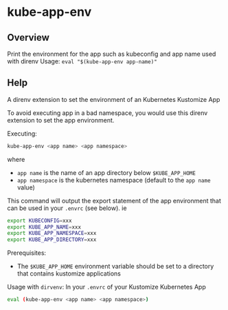 # kube-app-env

## Overview

Print the environment for the app
such as kubeconfig and app name
used with direnv
Usage: `eval "$(kube-app-env app-name)"`



## Help


A direnv extension to set the environment of an Kubernetes Kustomize App

To avoid executing app in a bad namespace, you would use
this direnv extension to set the app environment.

Executing:
```bash
kube-app-env <app name> <app namespace>
```
where
* `app name` is the name of an app directory below `$KUBE_APP_HOME`
* `app namespace` is the kubernetes namespace (default to the `app name` value)

This command will output the export statement of the app environment
that can be used in your `.envrc` (see below). ie
```bash
export KUBECONFIG=xxx
export KUBE_APP_NAME=xxx
export KUBE_APP_NAMESPACE=xxx
export KUBE_APP_DIRECTORY=xxx
```
Prerequisites:
* The `$KUBE_APP_HOME` environment variable should be set to a directory that
  contains kustomize applications

Usage with `dirvenv`: 
In your `.envrc` of your Kustomize Kubernetes App
```bash
eval (kube-app-env <app name> <app namespace>)
```
